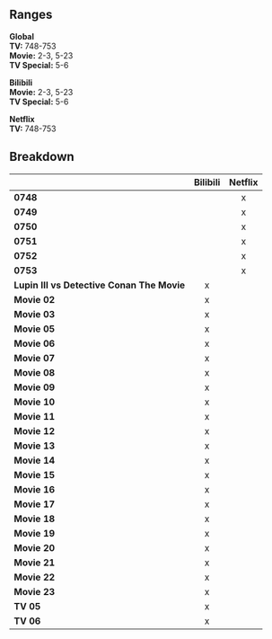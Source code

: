 ## Ranges
**Global**  
**TV:** 748-753  
**Movie:** 2-3, 5-23  
**TV Special:** 5-6  

**Bilibili**  
**Movie:** 2-3, 5-23  
**TV Special:** 5-6  

**Netflix**  
**TV:** 748-753  

## Breakdown
||Bilibili|Netflix|
|---|:-:|:-:|
|**0748**||x|
|**0749**||x|
|**0750**||x|
|**0751**||x|
|**0752**||x|
|**0753**||x|
|**Lupin III vs Detective Conan The Movie**|x||
|**Movie 02**|x||
|**Movie 03**|x||
|**Movie 05**|x||
|**Movie 06**|x||
|**Movie 07**|x||
|**Movie 08**|x||
|**Movie 09**|x||
|**Movie 10**|x||
|**Movie 11**|x||
|**Movie 12**|x||
|**Movie 13**|x||
|**Movie 14**|x||
|**Movie 15**|x||
|**Movie 16**|x||
|**Movie 17**|x||
|**Movie 18**|x||
|**Movie 19**|x||
|**Movie 20**|x||
|**Movie 21**|x||
|**Movie 22**|x||
|**Movie 23**|x||
|**TV 05**|x||
|**TV 06**|x||
